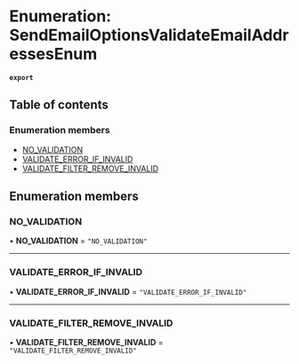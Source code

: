 # Enumeration: SendEmailOptionsValidateEmailAddressesEnum

**`export`**

## Table of contents

### Enumeration members

- [NO\_VALIDATION](SendEmailOptionsValidateEmailAddressesEnum.md#no-validation)
- [VALIDATE\_ERROR\_IF\_INVALID](SendEmailOptionsValidateEmailAddressesEnum.md#validate-error-if-invalid)
- [VALIDATE\_FILTER\_REMOVE\_INVALID](SendEmailOptionsValidateEmailAddressesEnum.md#validate-filter-remove-invalid)

## Enumeration members

### NO\_VALIDATION

• **NO\_VALIDATION** = `"NO_VALIDATION"`

___

### VALIDATE\_ERROR\_IF\_INVALID

• **VALIDATE\_ERROR\_IF\_INVALID** = `"VALIDATE_ERROR_IF_INVALID"`

___

### VALIDATE\_FILTER\_REMOVE\_INVALID

• **VALIDATE\_FILTER\_REMOVE\_INVALID** = `"VALIDATE_FILTER_REMOVE_INVALID"`
